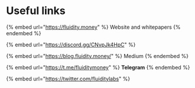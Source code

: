 # Useful links

{% embed url="https://fluidity.money" %}
Website and whitepapers
{% endembed %}

{% embed url="https://discord.gg/CNvpJk4HpC" %}

{% embed url="https://blog.fluidity.money/" %}
Medium
{% endembed %}

{% embed url="https://t.me/fluiditymoney" %}
**Telegram**
{% endembed %}

{% embed url="https://twitter.com/fluiditylabs" %}
